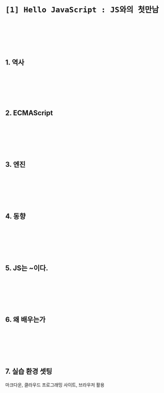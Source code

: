 # `[1] Hello JavaScript : JS와의 첫만남`

<br><br><br><br><br>


## 1. 역사

<br><br><br><br><br>


## 2. ECMAScript

<br><br><br><br><br>


## 3. 엔진

<br><br><br><br><br>


## 4. 동향

<br><br><br><br><br>


## 5. JS는 ~이다.

<br><br><br><br><br>


## 6. 왜 배우는가

<br><br><br><br><br>


## 7. 실습 환경 셋팅
마크다운, 클라우드 프로그래밍 사이트, 브라우저 활용